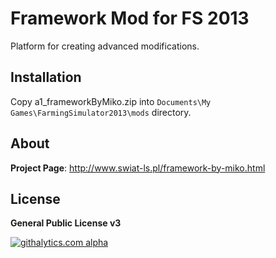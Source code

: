 # Framework Mod for FS 2013

Platform for creating advanced modifications.


## Installation

Copy a1_frameworkByMiko.zip into `Documents\My Games\FarmingSimulator2013\mods` directory.



## About

**Project Page**: http://www.swiat-ls.pl/framework-by-miko.html


## License

**General Public License v3**


[![githalytics.com alpha](https://cruel-carlota.pagodabox.com/3dd88de23b1e0e8d923eaa4a2ce6a3df "githalytics.com")](http://githalytics.com/mikoweb/LS2013_FrameworkByMiko)
